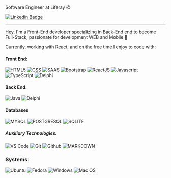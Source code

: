 Software Engineer at Liferay <a href="https://github.com/liferay"><img title="Liferay" alt="@Liferay" src="https://www-cdn.liferay.com/o/osb-www-theme/images/favicon.ico" width="15" height="15"/></a>

[![Linkedin Badge](https://img.shields.io/badge/-LinkedIn-blue?style=flat-square&logo=Linkedin&logoColor=white&&link=https://www.linkedin.com/in/rafael-f-s/)](https://www.linkedin.com/in/rafael-f-s/) 


<hr />

Hey, I'm a Front-End developer  specializing in Back-End end to become Full-Stack, passionate for development WEB and Mobile 💙

Currently, working with React, and on the free time I enjoy to code with:

#### Front End:

![HTML5](https://img.shields.io/badge/HTML5-E34F26?style=for-the-badge&logo=html5&logoColor=white)
![CSS](https://img.shields.io/badge/CSS-1572B6?&style=for-the-badge&logo=css3&logoColor=white)
![SAAS](https://img.shields.io/badge/Sass-CC6699?style=for-the-badge&logo=sass&logoColor=white)
![Bootstrap](https://img.shields.io/badge/Bootstrap-563D7C?&style=for-the-badge&logo=bootstrap&logoColor=white)
![ReactJS](https://img.shields.io/badge/React-20232A?style=for-the-badge&logo=react&logoColor=61DAFB)
![Javascript](https://img.shields.io/badge/Javascript-f7df1e?style=for-the-badge&logo=javascript&logoColor=black)
![TypeScript](https://img.shields.io/badge/TypeScript-007ACC?style=for-the-badge&logo=typescript&logoColor=white)
![Delphi](https://img.shields.io/badge/Delphi-D14836?style=for-the-badge&logo=delphi&logoColor=white)

#### Back End:
![Java](https://img.shields.io/badge/Java-ED8B00?style=for-the-badge&logo=java&logoColor=white)
![Delphi](https://img.shields.io/badge/Delphi-D14836?style=for-the-badge&logo=delphi&logoColor=white)

#### Databases

![MYSQL](https://img.shields.io/badge/MYSQL-005C84?&style=for-the-badge&logo=mysql&logoColor=white)
![POSTGRESQL](https://img.shields.io/badge/PostgreSQL-316192?style=for-the-badge&logo=postgresql&logoColor=white)
![SQLITE](https://img.shields.io/badge/SQLite-07405E?style=for-the-badge&logo=sqlite&logoColor=white)

##### Auxiliary Technologies:

![VS Code](https://img.shields.io/badge/VS%20Code-007acc?style=for-the-badge&logo=visual-studio-code&logoColor=white)
![Git](https://img.shields.io/badge/Git-f05032?style=for-the-badge&logo=git&logoColor=white)
![Github](https://img.shields.io/badge/GitHub-100000?style=for-the-badge&logo=github&logoColor=white)
![MARKDOWN](https://img.shields.io/badge/Markdown-000000?style=for-the-badge&logo=markdown&logoColor=white)

### Systems:

![Ubuntu](https://img.shields.io/badge/Ubuntu-E95420?style=for-the-badge&logo=ubuntu&logoColor=white)
![Fedora](https://img.shields.io/badge/Fedora-20232A?style=for-the-badge&logo=fedora&logoColor=white)
![Windows](https://img.shields.io/badge/Windows-007ACC?style=for-the-badge&logo=windows&logoColor=white)
![Mac OS](https://img.shields.io/badge/mac%20os-000000?style=for-the-badge&logo=apple&logoColor=white)


